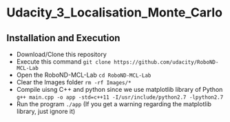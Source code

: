 # Udacity_3_Localisation_Monte_Carlo

## Installation and Execution
- Download/Clone this repository  
- Execute this command 
	`git clone https://github.com/udacity/RoboND-MCL-Lab`
- Open the RoboND-MCL-Lab
	`cd RoboND-MCL-Lab`
- Clear the Images folder
	`rm -rf Images/*`
- Compile uisng C++ and python since we use matplotlib library of Python
  `g++ main.cpp -o app -std=c++11 -I/usr/include/python2.7 -lpython2.7`
- Run the program 
	`./app`
	(If you get a warning regarding the matplotlib library, just ignore it)
